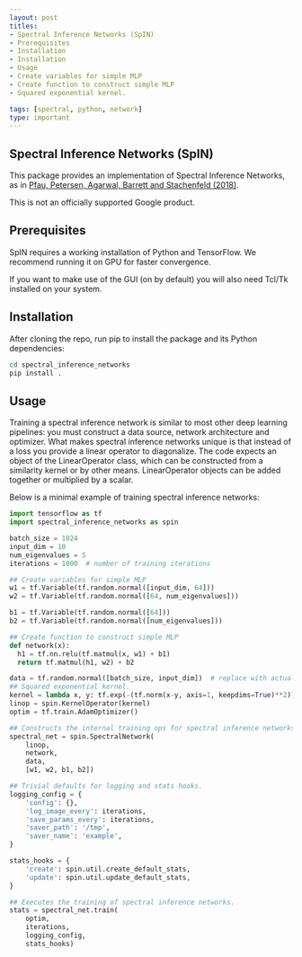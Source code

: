 ```yaml
---
layout: post
titles: 
- Spectral Inference Networks (SpIN)
- Prerequisites
- Installation
- Installation
- Usage
- Create variables for simple MLP
- Create function to construct simple MLP
- Squared exponential kernel.

tags: [spectral, python, network]
type: important
---
```

## Spectral Inference Networks (SpIN)

This package provides an implementation of Spectral Inference Networks,
as in [Pfau, Petersen, Agarwal, Barrett and Stachenfeld (2018)](https://arxiv.org/abs/1806.02215).

This is not an officially supported Google product.

## Prerequisites
SpIN requires a working installation of Python and TensorFlow. We recommend
running it on GPU for faster convergence.

If you want to make use of the GUI (on by default) you will also need Tcl/Tk
installed on your system.

## Installation
After cloning the repo, run pip to install the package and its Python
dependencies:

```bash
cd spectral_inference_networks
pip install .
```

## Usage
Training a spectral inference network is similar to most other deep learning
pipelines: you must construct a data source, network architecture and optimizer.
What makes spectral inference networks unique is that instead of a loss you
provide a linear operator to diagonalize. The code expects an object of the
LinearOperator class, which can be constructed from a similarity kernel or by
other means. LinearOperator objects can be added together or multiplied by a
scalar.

Below is a minimal example of training spectral inference networks:

```python
import tensorflow as tf
import spectral_inference_networks as spin

batch_size = 1024
input_dim = 10
num_eigenvalues = 5
iterations = 1000  # number of training iterations

## Create variables for simple MLP
w1 = tf.Variable(tf.random.normal([input_dim, 64]))
w2 = tf.Variable(tf.random.normal([64, num_eigenvalues]))

b1 = tf.Variable(tf.random.normal([64]))
b2 = tf.Variable(tf.random.normal([num_eigenvalues]))

## Create function to construct simple MLP
def network(x):
  h1 = tf.nn.relu(tf.matmul(x, w1) + b1)
  return tf.matmul(h1, w2) + b2

data = tf.random.normal([batch_size, input_dim])  # replace with actual data
## Squared exponential kernel.
kernel = lambda x, y: tf.exp(-(tf.norm(x-y, axis=1, keepdims=True)**2))
linop = spin.KernelOperator(kernel)
optim = tf.train.AdamOptimizer()

## Constructs the internal training ops for spectral inference networks.
spectral_net = spin.SpectralNetwork(
    linop,
    network,
    data,
    [w1, w2, b1, b2])

## Trivial defaults for logging and stats hooks.
logging_config = {
    'config': {},
    'log_image_every': iterations,
    'save_params_every': iterations,
    'saver_path': '/tmp',
    'saver_name': 'example',
}

stats_hooks = {
    'create': spin.util.create_default_stats,
    'update': spin.util.update_default_stats,
}

## Executes the training of spectral inference networks.
stats = spectral_net.train(
    optim,
    iterations,
    logging_config,
    stats_hooks)